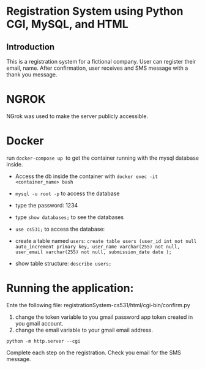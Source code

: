 # Registration System using Python CGI, MySQL, and HTML

## Introduction

This is a registration system for a fictional company.
User can register their email, name.
After confirmation, user receives and SMS message with a thank you message.

# NGROK

NGrok was used to make the server publicly accessible.

# Docker

run `docker-compose up `to get the container running with the mysql database inside.

- Access the db inside the container with `docker exec -it <container_name> bash`
- `mysql -u root -p` to access the database
- type the password: 1234
- type `show databases;` to see the databases

- `use cs531;` to access the database:
- create a table named `users`:
  `create table users (user_id int not null auto_increment primary key, user_name varchar(255) not null, user_email varchar(255) not null, submission_date date );`
- show table structure:
  `describe users;`

# Running the application:

Ente the following file: registrationSystem-cs531/html/cgi-bin/confirm.py

1. change the token variable to you gmail password app token created in you gmail account.
2. change the email variable to your gmail email address.

`python -m http.server --cgi`

Complete each step on the registration.
Check you email for the SMS message.
